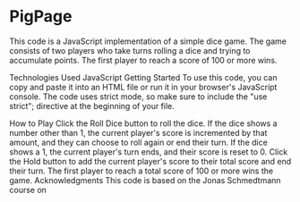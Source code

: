 # PigPage
This code is a JavaScript implementation of a simple dice game. The game consists of two players who take turns rolling a dice and trying to accumulate points. The first player to reach a score of 100 or more wins.

Technologies Used
JavaScript
Getting Started
To use this code, you can copy and paste it into an HTML file or run it in your browser's JavaScript console. The code uses strict mode, so make sure to include the "use strict"; directive at the beginning of your file.

How to Play
Click the Roll Dice button to roll the dice.
If the dice shows a number other than 1, the current player's score is incremented by that amount, and they can choose to roll again or end their turn.
If the dice shows a 1, the current player's turn ends, and their score is reset to 0.
Click the Hold button to add the current player's score to their total score and end their turn.
The first player to reach a total score of 100 or more wins the game.
Acknowledgments
This code is based on the Jonas Schmedtmann course on
